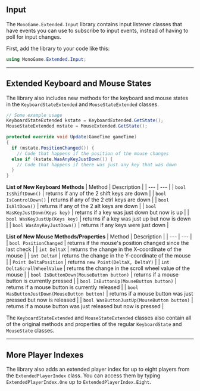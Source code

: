 
## Input
The `MonoGame.Extended.Input` library contains input listener classes that have events you can use to subscribe to input events, instead of having to poll for input changes. 

First, add the library to your code like this:
```c#
using MonoGame.Extended.Input;
```

---
## Extended Keyboard and Mouse States
The library also includes new methods for the keyboard and mouse states in the `KeyboardStateExtended` and `MouseStateExtended` classes.
```c#
// Some example usage
KeyboardStateExtended kstate = KeyboardExtended.GetState();
MouseStateExtended mstate = MouseExtended.GetState();

protected override void Update(GameTime gameTime)
{
  if (mstate.PositionChanged()) {
    // Code that happens if the position of the mouse changes
  else if (kstate.WasAnyKeyJustDown()) {
    // Code that happens if there was just any key that was down
  }
}
```
**List of New Keyboard Methods**
| Method | Description |
| --- | --- |
| `bool IsShiftDown()` | returns if any of the 2 shift keys are down |
| `bool IsControlDown()` | returns if any of the 2 ctrl keys are down |
| `bool IsAltDown()` | returns if any of the 2 alt keys are down |
| `bool WasKeyJustDown(Keys key)` | returns if a key was just down but now is up |
| `bool WasKeyJustUp(Keys key)` | returns if a key was just up but now is down |
| `bool WasAnyKeyJustDown()` | returns if any keys were just down |

**List of New Mouse Methods/Properties**
| Method | Description |
| --- | --- |
| `bool PositionChanged` | returns if the mouse's position changed since the last check |
| `int DeltaX` | returns the change in the X-coordinate of the mouse |
| `int DeltaY` | returns the change in the Y-coordinate of the mouse |
| `Point DeltaPosition` | returns `new Point(DeltaX, DeltaY)` |
| `int DeltaScrollWheelValue` | returns the change in the scroll wheel value of the mouse |
| `bool IsButtonDown(MouseButton button)` | returns if a mouse button is currently pressed |
| `bool IsButtonUp(MouseButton button)` | returns if a mouse button is currently released |
| `bool WasButtonJustDown(MouseButton button)` | returns if a mouse button was just pressed but now is released |
| `bool WasButtonJustUp(MouseButton button)` | returns if a mouse button was just released but now is pressed |

The `KeyboardStateExtended` and `MouseStateExtended` classes also contain all of the original methods and properties of the regular `KeyboardState` and `MouseState` classes.

---
## More Player Indexes
The library also adds an extended player index for up to eight players from the `ExtendedPlayerIndex` class. You can access them by typing `ExtendedPlayerIndex.One` up to `ExtendedPlayerIndex.Eight`.
